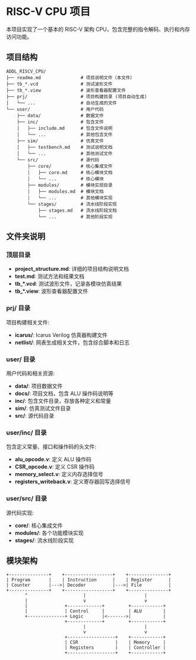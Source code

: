 # RISC-V CPU 项目

本项目实现了一个基本的 RISC-V 架构 CPU，包含完整的指令解码、执行和内存访问功能。

## 项目结构

```text
ADDL_RISCV_CPU/
├── readme.md               # 项目说明文件（本文件）
├── tb_*.vcd                # 测试波形文件
├── tb_*.view               # 波形查看器配置文件
├── prj/                    # 项目构建目录 (项目自动生成)
│   └── ...                 # 自动生成的文件
└── user/                   # 用户代码
    ├── data/               # 数据文件
    ├── inc/                # 包含文件
    │   ├── include.md      # 包含文件说明
    │   └── ...             # 其他包含文件
    ├── sim/                # 仿真文件
    │   ├── testbench.md    # 测试说明文档
    │   └── ...             # 其他测试文件
    └── src/                # 源代码
        ├── core/           # 核心集成文件
        │   ├── core.md     # 核心模块文档
        │   └── ...         # 核心模块
        ├── modules/        # 模块实现目录
        │   ├── modules.md  # 模块文档
        │   └── ...         # 其他模块实现
        └── stages/         # 流水线阶段实现
            ├── stages.md   # 流水线阶段文档
            └── ...         # 其他阶段实现
```

## 文件夹说明

### 顶层目录

- **project_structure.md**: 详细的项目结构说明文档
- **test.md**: 测试方法和结果文档
- **tb\_\*.vcd**: 测试波形文件，记录各模块仿真结果
- **tb\_\*.view**: 波形查看器配置文件

### prj/ 目录

项目构建相关文件:

- **icarus/**: Icarus Verilog 仿真器构建文件
- **netlist/**: 网表生成相关文件，包含综合脚本和日志

### user/ 目录

用户代码和相关资源:

- **data/**: 项目数据文件
- **docs/**: 项目文档，包含 ALU 操作码说明等
- **inc/**: 包含文件目录，存放各种定义和常量
- **sim/**: 仿真测试文件目录
- **src/**: 源代码目录

### user/inc/ 目录

包含定义常量、接口和操作码的头文件:

- **alu_opcode.v**: 定义 ALU 操作码
- **CSR_opcode.v**: 定义 CSR 操作码
- **memory_select.v**: 定义内存选择信号
- **registers_writeback.v**: 定义寄存器回写选择信号

### user/src/ 目录

源代码实现:

- **core/**: 核心集成文件
- **modules/**: 各个功能模块实现
- **stages/**: 流水线阶段实现

## 模块架构

```raw
+---------------+    +------------------+    +---------------+
| Program       |    | Instruction      |    | Register      |
| Counter       |--->| Decoder          |--->| File          |
+---------------+    +------------------+    +---------------+
       ^                     |                      |
       |                     v                      v
       |              +-------------+         +------------+
       |              | Control     |         | ALU        |
       +--------------+ Logic       |<------->|            |
                      +-------------+         +------------+
                             |                      |
                             v                      v
                      +------------------+    +------------+
                      | CSR              |    | Memory     |
                      | Registers        |    | Controller |
                      +------------------+    +------------+
```
